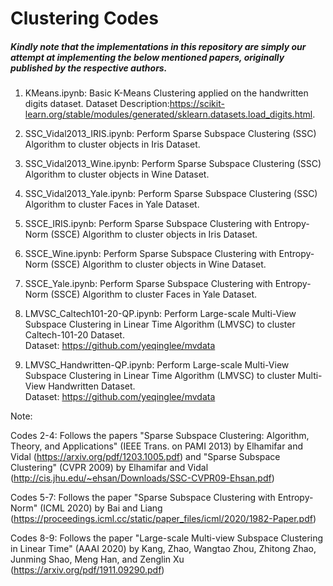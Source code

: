 # Clustering Codes

##### Kindly note that the implementations in this repository are simply our attempt at implementing the below mentioned papers, originally published by the respective authors.

1. KMeans.ipynb: Basic K-Means Clustering applied on the handwritten digits dataset.
                 Dataset Description:https://scikit-learn.org/stable/modules/generated/sklearn.datasets.load_digits.html.

2. SSC_Vidal2013_IRIS.ipynb: Perform Sparse Subspace Clustering (SSC) Algorithm to cluster objects in Iris Dataset.

3. SSC_Vidal2013_Wine.ipynb: Perform Sparse Subspace Clustering (SSC) Algorithm to cluster objects in Wine Dataset.

4. SSC_Vidal2013_Yale.ipynb: Perform Sparse Subspace Clustering (SSC) Algorithm to cluster Faces in Yale Dataset.

5. SSCE_IRIS.ipynb: Perform Sparse Subspace Clustering with Entropy-Norm (SSCE) Algorithm to cluster objects in Iris Dataset.

6. SSCE_Wine.ipynb: Perform Sparse Subspace Clustering with Entropy-Norm (SSCE) Algorithm to cluster objects in Wine Dataset.

7. SSCE_Yale.ipynb: Perform Sparse Subspace Clustering with Entropy-Norm (SSCE) Algorithm to cluster Faces in Yale Dataset.

8. LMVSC_Caltech101-20-QP.ipynb: Perform Large-scale Multi-View Subspace Clustering in Linear Time Algorithm (LMVSC) to cluster Caltech-101-20 Dataset.
    <br> Dataset: https://github.com/yeqinglee/mvdata

9. LMVSC_Handwritten-QP.ipynb: Perform Large-scale Multi-View Subspace Clustering in Linear Time Algorithm (LMVSC) to cluster Multi-View Handwritten Dataset.
  <br> Dataset: https://github.com/yeqinglee/mvdata

Note: 

Codes 2-4: Follows the papers "Sparse Subspace Clustering: Algorithm, Theory, and Applications" (IEEE Trans. on PAMI 2013) by Elhamifar and Vidal (https://arxiv.org/pdf/1203.1005.pdf) and "Sparse Subspace Clustering" (CVPR 2009) by Elhamifar and Vidal (http://cis.jhu.edu/~ehsan/Downloads/SSC-CVPR09-Ehsan.pdf)

Codes 5-7: Follows the paper "Sparse Subspace Clustering with Entropy-Norm" (ICML 2020) by Bai and Liang (https://proceedings.icml.cc/static/paper_files/icml/2020/1982-Paper.pdf)

Codes 8-9: Follows the paper "Large-scale Multi-view Subspace Clustering in Linear Time" (AAAI 2020) by Kang, Zhao, Wangtao Zhou, Zhitong Zhao, Junming Shao, Meng Han, and Zenglin Xu (https://arxiv.org/pdf/1911.09290.pdf)
